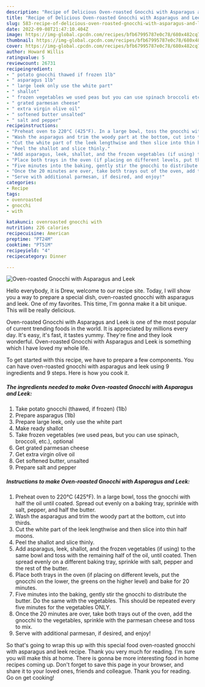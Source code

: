 ```yaml
---
description: "Recipe of Delicious Oven-roasted Gnocchi with Asparagus and Leek"
title: "Recipe of Delicious Oven-roasted Gnocchi with Asparagus and Leek"
slug: 583-recipe-of-delicious-oven-roasted-gnocchi-with-asparagus-and-leek
date: 2022-09-08T21:47:10.404Z
image: https://img-global.cpcdn.com/recipes/bfb67995787e0c78/680x482cq70/oven-roasted-gnocchi-with-asparagus-and-leek-recipe-main-photo.jpg
thumbnail: https://img-global.cpcdn.com/recipes/bfb67995787e0c78/680x482cq70/oven-roasted-gnocchi-with-asparagus-and-leek-recipe-main-photo.jpg
cover: https://img-global.cpcdn.com/recipes/bfb67995787e0c78/680x482cq70/oven-roasted-gnocchi-with-asparagus-and-leek-recipe-main-photo.jpg
author: Howard Willis
ratingvalue: 5
reviewcount: 26731
recipeingredient:
- " potato gnocchi thawed if frozen 1lb"
- " asparagus 1lb"
- " large leek only use the white part"
- " shallot"
- " frozen vegetables we used peas but you can use spinach broccoli etc optional"
- " grated parmesan cheese"
- " extra virgin olive oil"
- " softened butter unsalted"
- " salt and pepper"
recipeinstructions:
- "Preheat oven to 220°C (425°F). In a large bowl, toss the gnocchi with half the oil until coated. Spread out evenly on a baking tray, sprinkle with salt, pepper, and half the butter."
- "Wash the asparagus and trim the woody part at the bottom, cut into thirds."
- "Cut the white part of the leek lengthwise and then slice into thin half moons."
- "Peel the shallot and slice thinly."
- "Add asparagus, leek, shallot, and the frozen vegetables (if using) to the same bowl and toss with the remaining half of the oil, until coated. Then spread evenly on a different baking tray, sprinkle with salt, pepper and the rest of the butter."
- "Place both trays in the oven (if placing on different levels, put the gnocchi on the lower, the greens on the higher level) and bake for 20 minutes."
- "Five minutes into the baking, gently stir the gnocchi to distribute the butter. Do the same with the vegetables. This should be repeated every five minutes for the vegetables ONLY."
- "Once the 20 minutes are over, take both trays out of the oven, add the gnocchi to the vegetables, sprinkle with the parmesan cheese and toss to mix."
- "Serve with additional parmesan, if desired, and enjoy!"
categories:
- Recipe
tags:
- ovenroasted
- gnocchi
- with

katakunci: ovenroasted gnocchi with 
nutrition: 226 calories
recipecuisine: American
preptime: "PT24M"
cooktime: "PT51M"
recipeyield: "4"
recipecategory: Dinner

---
```



![Oven-roasted Gnocchi with Asparagus and Leek](https://img-global.cpcdn.com/recipes/bfb67995787e0c78/680x482cq70/oven-roasted-gnocchi-with-asparagus-and-leek-recipe-main-photo.jpg)

Hello everybody, it is Drew, welcome to our recipe site. Today, I will show you a way to prepare a special dish, oven-roasted gnocchi with asparagus and leek. One of my favorites. This time, I'm gonna make it a bit unique. This will be really delicious.



Oven-roasted Gnocchi with Asparagus and Leek is one of the most popular of current trending foods in the world. It is appreciated by millions every day. It's easy, it's fast, it tastes yummy. They're fine and they look wonderful. Oven-roasted Gnocchi with Asparagus and Leek is something which I have loved my whole life.


To get started with this recipe, we have to prepare a few components. You can have oven-roasted gnocchi with asparagus and leek using 9 ingredients and 9 steps. Here is how you cook it.

<!--inarticleads1-->

##### The ingredients needed to make Oven-roasted Gnocchi with Asparagus and Leek:

1. Take  potato gnocchi (thawed, if frozen) (1lb)
1. Prepare  asparagus (1lb)
1. Prepare  large leek, only use the white part
1. Make ready  shallot
1. Take  frozen vegetables (we used peas, but you can use spinach, broccoli, etc.), optional
1. Get  grated parmesan cheese
1. Get  extra virgin olive oil
1. Get  softened butter, unsalted
1. Prepare  salt and pepper




<!--inarticleads2-->

##### Instructions to make Oven-roasted Gnocchi with Asparagus and Leek:

1. Preheat oven to 220°C (425°F). In a large bowl, toss the gnocchi with half the oil until coated. Spread out evenly on a baking tray, sprinkle with salt, pepper, and half the butter.
1. Wash the asparagus and trim the woody part at the bottom, cut into thirds.
1. Cut the white part of the leek lengthwise and then slice into thin half moons.
1. Peel the shallot and slice thinly.
1. Add asparagus, leek, shallot, and the frozen vegetables (if using) to the same bowl and toss with the remaining half of the oil, until coated. Then spread evenly on a different baking tray, sprinkle with salt, pepper and the rest of the butter.
1. Place both trays in the oven (if placing on different levels, put the gnocchi on the lower, the greens on the higher level) and bake for 20 minutes.
1. Five minutes into the baking, gently stir the gnocchi to distribute the butter. Do the same with the vegetables. This should be repeated every five minutes for the vegetables ONLY.
1. Once the 20 minutes are over, take both trays out of the oven, add the gnocchi to the vegetables, sprinkle with the parmesan cheese and toss to mix.
1. Serve with additional parmesan, if desired, and enjoy!




So that's going to wrap this up with this special food oven-roasted gnocchi with asparagus and leek recipe. Thank you very much for reading. I'm sure you will make this at home. There is gonna be more interesting food in home recipes coming up. Don't forget to save this page in your browser, and share it to your loved ones, friends and colleague. Thank you for reading. Go on get cooking!
